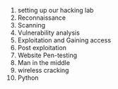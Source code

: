 
1. setting up our hacking lab
2. Reconnaissance
3. Scanning
4. Vulnerability analysis
5. Exploitation and Gaining access
6. Post exploitation
7. Website Pen-testing
8. Man in the middle
9. wireless cracking
10. Python